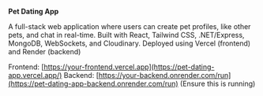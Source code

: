 **Pet Dating App**

A full-stack web application where users can create pet profiles, like other pets, and chat in real-time. Built with React, Tailwind CSS, .NET/Express, MongoDB, WebSockets, and Cloudinary.
Deployed using Vercel (frontend) and Render (backend)

Frontend: [https://your-frontend.vercel.app](https://pet-dating-app.vercel.app/)
Backend: [https://your-backend.onrender.com/run](https://pet-dating-app-backend.onrender.com/run) (Ensure this is running)


